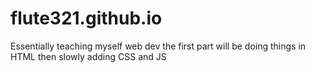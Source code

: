 # flute321.github.io

Essentially teaching myself web dev
the first part will be doing things in HTML
then slowly adding CSS and JS
